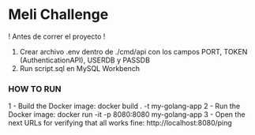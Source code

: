 # Meli Challenge 
! Antes de correr el proyecto ! 
1. Crear archivo .env dentro de ./cmd/api con los campos PORT, TOKEN (AuthenticationAPI), USERDB y PASSDB
2. Run script.sql en MySQL Workbench

### HOW TO RUN
1 - Build the Docker image:
    docker build . -t my-golang-app 
2 - Run the Docker image:
    docker run -it -p 8080:8080 my-golang-app 
3 - Open the next URLs for verifying that all works fine:
    http://localhost:8080/ping
  